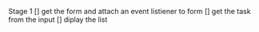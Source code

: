 Stage 1
[] get the form and attach an event listiener to form
[] get the task from the input
[] diplay the list


